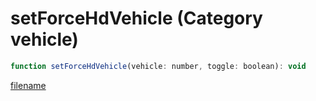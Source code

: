 # setForceHdVehicle (Category vehicle)

```js
function setForceHdVehicle(vehicle: number, toggle: boolean): void
```

[filename](setForceHdVehicle_m.md ':include')